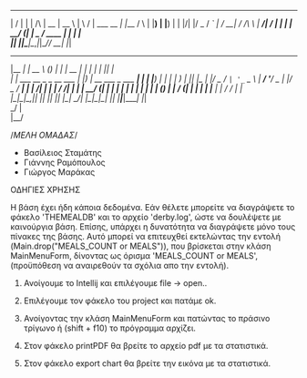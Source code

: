   __  __            _              _____  _____  
 |  \/  |          | |       /\   |  __ \|  __ \ 
 | \  / | ___  __ _| |___   /  \  | |__) | |__) |
 | |\/| |/ _ \/ _` | / __| / /\ \ |  ___/|  ___/ 
 | |  | |  __/ (_| | \__ \/ ____ \| |    | |     
 |_|  |_|\___|\__,_|_|___/_/    \_\_|    |_|     
                                                 
  _______                     _____           _           _     _____  _      _____ ___  _  _   
 |__   __|                   |  __ \         (_)         | |   |  __ \| |    |_   _|__ \| || |  
    | | ___  __ _ _ __ ___   | |__) | __ ___  _  ___  ___| |_  | |__) | |      | |    ) | || |_ 
    | |/ _ \/ _` | '_ ` _ \  |  ___/ '__/ _ \| |/ _ \/ __| __| |  ___/| |      | |   / /|__   _|
    | |  __/ (_| | | | | | | | |   | | | (_) | |  __/ (__| |_  | |    | |____ _| |_ / /_   | |  
    |_|\___|\__,_|_| |_| |_| |_|   |_|  \___/| |\___|\___|\__| |_|    |______|_____|____|  |_|  
                                            _/ |                                                
                                           |__/                                                 

/*ΜΕΛΗ ΟΜΑΔΑΣ*/

- Βασίλειος Σταμάτης
- Γιάννης Ραμόπουλος
- Γιώργος Μαράκας


ΟΔΗΓΙΕΣ ΧΡΗΣΗΣ

Η βάση έχει ήδη κάποια δεδομένα.
Εάν θέλετε μπορείτε να διαγράψετε το φάκελο 'THEMEALDB' και το αρχείο 'derby.log',
ώστε να δουλέψετε με καινούργια βάση. 
Επίσης, υπάρχει η δυνατότητα να διαγράψετε μόνο τους πίνακες της βάσης. 
Αυτό μπορεί να επιτευχθεί εκτελώντας την εντολή (Main.drop("MEALS_COUNT or MEALS")), που βρίσκεται στην κλάση MainMenuForm,
δίνοντας ως όρισμα 'MEALS_COUNT or MEALS', (προϋπόθεση να αναιρεθούν τα σχόλια απο την εντολή).


1. Ανοίγουμε το Intellij και επιλέγουμε file -> open..


2. Επιλέγουμε τον φάκελο του project και πατάμε ok.


3. Ανοίγοντας την κλάση MainMenuForm και πατώντας το πράσινο τρίγωνο ή (shift + f10) το πρόγραμμα αρχίζει.


4. Στον φάκελο printPDF θα βρείτε το αρχείο pdf με τα στατιστικά.


5. Στον φάκελο export chart θα βρείτε την εικόνα με τα στατιστικά.



